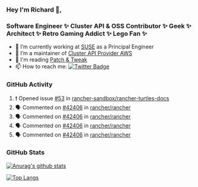 ### Hey I'm Richard 👋, 

<h3 align="left">Software Engineer ✨ Cluster API & OSS Contributor ✨ Geek ✨ Architect ✨ Retro Gaming Addict ✨ Lego Fan ✨</h3>

- 🔭 I’m currently working at [SUSE](https://www.suse.com/) as a Principal Engineer
- 👯 I’m a maintainer of [Cluster API Provider AWS](https://github.com/kubernetes-sigs/cluster-api-provider-aws)
- 💬 I'm reading [Patch & Tweak](https://bjooks.com/products/patch-tweak-exploring-modular-synthesis)
- 📫 How to reach me: [![Twitter Badge](https://img.shields.io/badge/-@fruit_case-00acee?style=flat&logo=Twitter&logoColor=white)](https://twitter.com/intent/follow?screen_name=fruit_case "Follow on Twitter")

### GitHub Activity 

<!--START_SECTION:activity-->
1. ❗ Opened issue [#53](https://github.com/rancher-sandbox/rancher-turtles-docs/issues/53) in [rancher-sandbox/rancher-turtles-docs](https://github.com/rancher-sandbox/rancher-turtles-docs)
2. 🗣 Commented on [#42406](https://github.com/rancher/rancher/pull/42406#issuecomment-1775410900) in [rancher/rancher](https://github.com/rancher/rancher)
3. 🗣 Commented on [#42406](https://github.com/rancher/rancher/pull/42406#issuecomment-1775087716) in [rancher/rancher](https://github.com/rancher/rancher)
4. 🗣 Commented on [#42406](https://github.com/rancher/rancher/pull/42406#issuecomment-1775078522) in [rancher/rancher](https://github.com/rancher/rancher)
5. 🗣 Commented on [#42406](https://github.com/rancher/rancher/pull/42406#issuecomment-1774865880) in [rancher/rancher](https://github.com/rancher/rancher)
<!--END_SECTION:activity-->

### GitHub Stats

[![Anurag's github stats](https://github-readme-stats.vercel.app/api?username=richardcase&count_private=true&show_icons=true)](https://github.com/anuraghazra/github-readme-stats)

[![Top Langs](https://github-readme-stats.vercel.app/api/top-langs/?username=richardcase&hide=html&layout=compact)](https://github.com/anuraghazra/github-readme-stats)

